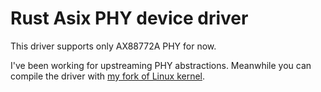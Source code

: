 # Rust Asix PHY device driver

This driver supports only AX88772A PHY for now.

I've been working for upstreaming PHY abstractions. Meanwhile you can compile the driver with [my fork of Linux kernel](https://github.com/fujita/linux/tree/rust-next-phy-v3).
